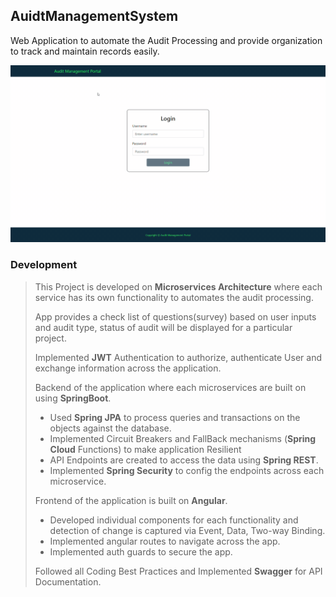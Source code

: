 ## AuidtManagementSystem
Web Application to automate the Audit Processing and provide organization to track and maintain records easily.

<div align="center" width="500">
 <img src="https://github.com/somesh526/auidtmanagementsystem/blob/main/AuditManagementPortal.gif" alt="application execution video!" width="900"/>
 </div>

### Development
> This Project is developed on **Microservices Architecture** where each service has its own functionality to automates the audit processing.
> 
> App provides a check list of questions(survey) based on user inputs and audit type, status of audit will be displayed for a particular project.
> 
> Implemented **JWT** Authentication to authorize, authenticate User and exchange information across the application. 
> 
> Backend of the application where each microservices are built on using **SpringBoot**.
>  * Used **Spring JPA** to process queries and transactions on the objects against the database.
>  * Implemented Circuit Breakers and FallBack mechanisms (**Spring Cloud** Functions) to make application Resilient
>  * API Endpoints are created to access the data using **Spring REST**.
>  * Implemented **Spring Security** to config the endpoints across each microservice.
>  
>  Frontend of the application is built on **Angular**.
>  * Developed individual components for each functionality and detection of change is captured via Event, Data, Two-way Binding.
>  * Implemented angular routes to navigate across the app.
>  * Implemented auth guards to secure the app.
>  
> Followed all Coding Best Practices and Implemented **Swagger** for API Documentation.
